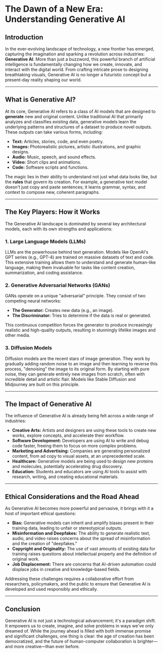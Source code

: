 # The Dawn of a New Era: Understanding Generative AI

## Introduction

In the ever-evolving landscape of technology, a new frontier has emerged,
capturing the imagination and sparking a revolution across industries:
**Generative AI**. More than just a buzzword, this powerful branch of artificial
intelligence is fundamentally changing how we create, innovate, and interact
with the digital world. From crafting intricate prose to designing breathtaking
visuals, Generative AI is no longer a futuristic concept but a present-day
reality shaping our world.

---

## What is Generative AI?

At its core, Generative AI refers to a class of AI models that are designed to
**generate** new and original content. Unlike traditional AI that primarily
analyzes and classifies existing data, generative models learn the underlying
patterns and structures of a dataset to produce novel outputs. These outputs can
take various forms, including:

- **Text:** Articles, stories, code, and even poetry.
- **Images:** Photorealistic pictures, artistic illustrations, and graphic
  designs.
- **Audio:** Music, speech, and sound effects.
- **Video:** Short clips and animations.
- **Code:** Software scripts and functions.

The magic lies in their ability to understand not just what data looks like, but
the **rules** that govern its creation. For example, a generative text model
doesn't just copy and paste sentences; it learns grammar, syntax, and context to
compose new, coherent paragraphs.

---

## The Key Players: How it Works

The Generative AI landscape is dominated by several key architectural models,
each with its own strengths and applications:

### 1. Large Language Models (LLMs)

LLMs are the powerhouse behind text generation. Models like OpenAI's GPT series
(e.g., GPT-4) are trained on massive datasets of text and code. This extensive
training allows them to understand and generate human-like language, making them
invaluable for tasks like content creation, summarization, and coding
assistance.

### 2. Generative Adversarial Networks (GANs)

GANs operate on a unique "adversarial" principle. They consist of two competing
neural networks:

- **The Generator:** Creates new data (e.g., an image).
- **The Discriminator:** Tries to determine if the data is real or generated.

This continuous competition forces the generator to produce increasingly
realistic and high-quality outputs, resulting in stunningly lifelike images and
other media.

### 3. Diffusion Models

Diffusion models are the recent stars of image generation. They work by
gradually adding random noise to an image and then learning to reverse this
process, "denoising" the image to its original form. By starting with pure
noise, they can generate entirely new images from scratch, often with incredible
detail and artistic flair. Models like Stable Diffusion and Midjourney are built
on this principle.

---

## The Impact of Generative AI

The influence of Generative AI is already being felt across a wide range of
industries:

- **Creative Arts:** Artists and designers are using these tools to create new
  works, explore concepts, and accelerate their workflow.
- **Software Development:** Developers are using AI to write and debug code
  faster, freeing them to focus on more complex problems.
- **Marketing and Advertising:** Companies are generating personalized content,
  from ad copy to visual assets, at an unprecedented scale.
- **Healthcare:** Generative models are being used to design new proteins and
  molecules, potentially accelerating drug discovery.
- **Education:** Students and educators are using AI tools to assist with
  research, writing, and creating educational materials.

---

## Ethical Considerations and the Road Ahead

As Generative AI becomes more powerful and pervasive, it brings with it a host
of important ethical questions:

- **Bias:** Generative models can inherit and amplify biases present in their
  training data, leading to unfair or stereotypical outputs.
- **Misinformation and Deepfakes:** The ability to generate realistic text,
  audio, and video raises concerns about the spread of misinformation and the
  creation of "deepfakes."
- **Copyright and Originality:** The use of vast amounts of existing data for
  training raises questions about intellectual property and the definition of
  original work.
- **Job Displacement:** There are concerns that AI-driven automation could
  displace jobs in creative and knowledge-based fields.

Addressing these challenges requires a collaborative effort from researchers,
policymakers, and the public to ensure that Generative AI is developed and used
responsibly and ethically.

---

## Conclusion

Generative AI is not just a technological advancement; it's a paradigm shift. It
empowers us to create, imagine, and solve problems in ways we've only dreamed
of. While the journey ahead is filled with both immense promise and significant
challenges, one thing is clear: the age of creation has been democratized, and
the future of human-computer collaboration is brighter—and more creative—than
ever before.
